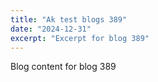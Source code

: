 ```yaml
---
title: "Ak test blogs 389"
date: "2024-12-31"
excerpt: "Excerpt for blog 389"
---
```


Blog content for blog 389